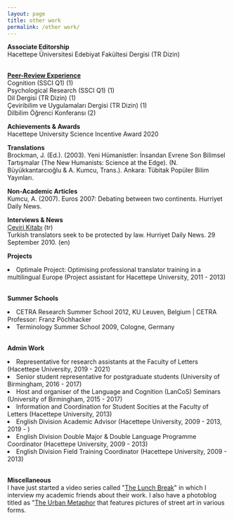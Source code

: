 ```yaml
---
layout: page
title: other work
permalink: /other work/
---
```


<b>Associate Editorship</b><br>
Hacettepe Üniversitesi Edebiyat Fakültesi Dergisi (TR Dizin)<br>
<br>

<a href="https://publons.com/researcher/1692089/alper-kumcu/peer-review/" target="_blank"><b>Peer-Review Experience</b></a><br>
Cognition (SSCI Q1) (1)<br>
Psychological Research (SSCI Q1) (1)<br>
Dil Dergisi (TR Dizin) (1)<br>
Çeviribilim ve Uygulamaları Dergisi (TR Dizin) (1)<br>
Dilbilim Öğrenci Konferansı (2)<br>

<b>Achievements & Awards</b><br>
Hacettepe University Science Incentive Award 2020<br>

<b>Translations</b><br>
Brockman, J. (Ed.). (2003). Yeni Hümanistler: İnsandan Evrene Son Bilimsel Tartışmalar (The New Humanists: Science at the Edge). (N. Büyükkantarcıoğlu & A. Kumcu, Trans.). Ankara: Tübitak Popüler Bilim Yayınları.<br>

<b>Non-Academic Articles</b><br>
Kumcu, A. (2007). Euros 2007: Debating between two continents. Hurriyet Daily News.<br>

<b>Interviews & News</b><br>
<a href="https://www.cevirikitabi.com/cevirmenler-ne-isler-ceviriyor/ars-gor-alper-kumcu/" target="_blank">Çeviri Kitabı</a> (tr)<br>
Turkish translators seek to be protected by law. Hurriyet Daily News. 29 September 2010. (en)<br>

<b>Projects</b>
<li>Optimale Project: Optimising professional translator training in a multilingual Europe (Project assistant for Hacettepe University, 2011 - 2013)</li><br>

<b>Summer Schools</b>
<li>CETRA Research Summer School 2012, KU Leuven, Belgium | CETRA Professor: Franz Pöchhacker</li> 
<li>Terminology Summer School 2009, Cologne, Germany</li>
<br>

<b>Admin Work</b>
<li>Representative for research assistants at the Faculty of Letters (Hacettepe University, 2019 - 2021)</li>
<li>Senior student representative for postgraduate students (University of Birmingham, 2016 - 2017)</li>
<li>Host and organiser of the Language and Cognition (LanCoS) Seminars (University of Birmingham, 2015 - 2017)</li>
<li>Information and Coordination for Student Socities at the Faculty of Letters (Hacettepe University, 2013)</li>
<li>English Division Academic Advisor (Hacettepe University, 2009 - 2013, 2019 - )</li>
<li>English Division Double Major & Double Language Programme Coordinator (Hacettepe University, 2009 - 2013)</li>
<li>English Division Field Training Coordinator (Hacettepe University, 2009 - 2013)</li>
<br>

<b>Miscellaneous</b><br>
I have just started a video series called "<a href="https://www.youtube.com/channel/UCik4DV7sIoIMC8Msv2eGVaw" target="_blank">The Lunch Break</a>" in which I interview my academic friends about their work. I also have a photoblog titled as "<a href="https://theurbanmetaphor.tumblr.com" target="_blank">The Urban Metaphor</a> that features pictures of street art in various forms.
